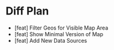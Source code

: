 # Diff Plan

* [feat] Filter Geos for Visible Map Area
* [feat] Show Minimal Version of Map
* [feat] Add New Data Sources
